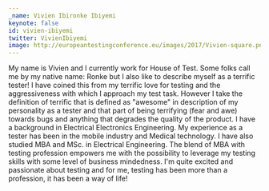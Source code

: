 ```yaml
---
_name: Vivien Ibironke Ibiyemi
keynote: false
id: vivien-ibiyemi
twitter: VivienIbiyemi
image: http://europeantestingconference.eu/images/2017/Vivien-square.png
---
```

My name is Vivien and I currently work for House of Test. Some folks call me by my native name: Ronke but I also like to describe myself as a terrific tester! I have coined this from my terrific love for testing and the aggressiveness with which I approach my test task. However I take the definition of terrific that is defined as "awesome" in description of my personality as a tester and that part of being terrifying (fear and awe) towards bugs and anything that degrades the quality of the product. I have a background in Electrical Electronics Engineering. My experience as a tester has been in the mobile industry and Medical technology. I have also studied MBA and MSc. in Electrical Engineering. The blend of MBA with testing profession empowers me with the possibility to leverage my testing skills with some level of business mindedness. I'm quite excited and passionate about testing and for me, testing has been more than a profession, it has been a way of life! 
